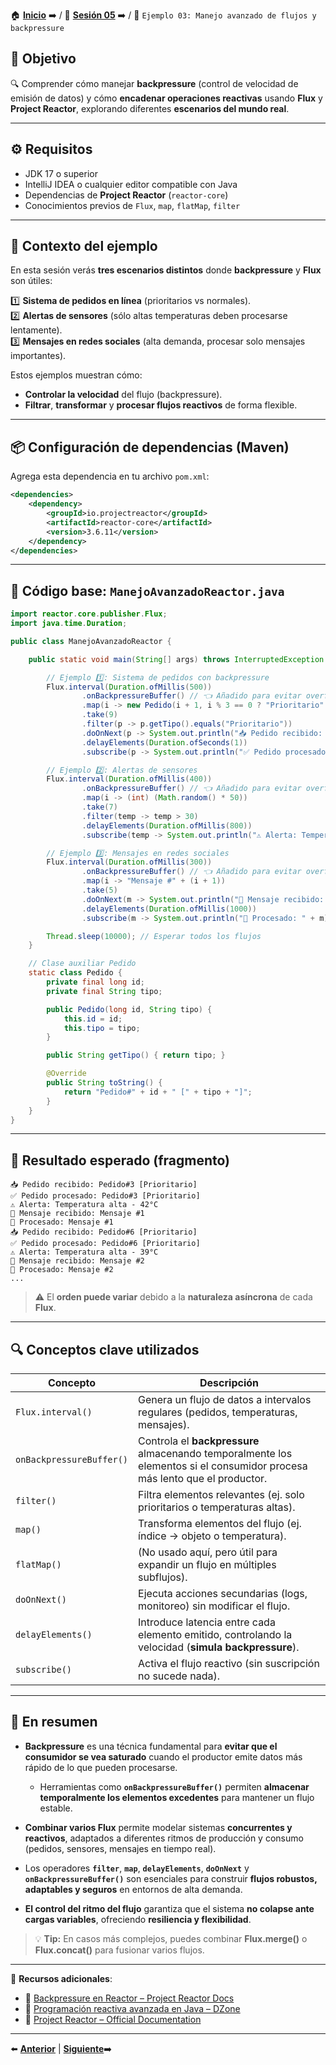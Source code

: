 🏠 [**Inicio**](../../Readme.md) ➡️ / 📖 [**Sesión 05**](../Readme.md) ➡️ / 📝 `Ejemplo 03: Manejo avanzado de flujos y backpressure`

## 🎯 Objetivo

🔍 Comprender cómo manejar **backpressure** (control de velocidad de emisión de datos) y cómo **encadenar operaciones reactivas** usando **Flux** y **Project Reactor**, explorando diferentes **escenarios del mundo real**.

---

## ⚙️ Requisitos

- JDK 17 o superior  
- IntelliJ IDEA o cualquier editor compatible con Java  
- Dependencias de **Project Reactor** (`reactor-core`)  
- Conocimientos previos de `Flux`, `map`, `flatMap`, `filter`

---

## 🧠 Contexto del ejemplo

En esta sesión verás **tres escenarios distintos** donde **backpressure** y **Flux** son útiles:

1️⃣ **Sistema de pedidos en línea** (prioritarios vs normales).  
2️⃣ **Alertas de sensores** (sólo altas temperaturas deben procesarse lentamente).  
3️⃣ **Mensajes en redes sociales** (alta demanda, procesar solo mensajes importantes).

Estos ejemplos muestran cómo:

- **Controlar la velocidad** del flujo (backpressure).  
- **Filtrar**, **transformar** y **procesar flujos reactivos** de forma flexible.

---

## 📦 Configuración de dependencias (Maven)

Agrega esta dependencia en tu archivo `pom.xml`:

```xml
<dependencies>
    <dependency>
        <groupId>io.projectreactor</groupId>
        <artifactId>reactor-core</artifactId>
        <version>3.6.11</version>
    </dependency>
</dependencies>
```

---

## 📄 Código base: `ManejoAvanzadoReactor.java`

```java
import reactor.core.publisher.Flux;
import java.time.Duration;

public class ManejoAvanzadoReactor {

    public static void main(String[] args) throws InterruptedException {

        // Ejemplo 1️⃣: Sistema de pedidos con backpressure
        Flux.interval(Duration.ofMillis(500))
                .onBackpressureBuffer() // 👈 Añadido para evitar overflow
                .map(i -> new Pedido(i + 1, i % 3 == 0 ? "Prioritario" : "Normal"))
                .take(9)
                .filter(p -> p.getTipo().equals("Prioritario"))
                .doOnNext(p -> System.out.println("📥 Pedido recibido: " + p))
                .delayElements(Duration.ofSeconds(1))
                .subscribe(p -> System.out.println("✅ Pedido procesado: " + p));

        // Ejemplo 2️⃣: Alertas de sensores
        Flux.interval(Duration.ofMillis(400))
                .onBackpressureBuffer() // 👈 Añadido para evitar overflow
                .map(i -> (int) (Math.random() * 50))
                .take(7)
                .filter(temp -> temp > 30)
                .delayElements(Duration.ofMillis(800))
                .subscribe(temp -> System.out.println("⚠️ Alerta: Temperatura alta - " + temp + "°C"));

        // Ejemplo 3️⃣: Mensajes en redes sociales
        Flux.interval(Duration.ofMillis(300))
                .onBackpressureBuffer() // 👈 Añadido para evitar overflow
                .map(i -> "Mensaje #" + (i + 1))
                .take(5)
                .doOnNext(m -> System.out.println("💬 Mensaje recibido: " + m))
                .delayElements(Duration.ofMillis(1000))
                .subscribe(m -> System.out.println("📢 Procesado: " + m));

        Thread.sleep(10000); // Esperar todos los flujos
    }

    // Clase auxiliar Pedido
    static class Pedido {
        private final long id;
        private final String tipo;

        public Pedido(long id, String tipo) {
            this.id = id;
            this.tipo = tipo;
        }

        public String getTipo() { return tipo; }

        @Override
        public String toString() {
            return "Pedido#" + id + " [" + tipo + "]";
        }
    }
}
```

---

## 🧪 Resultado esperado (fragmento)

```
📥 Pedido recibido: Pedido#3 [Prioritario]
✅ Pedido procesado: Pedido#3 [Prioritario]
⚠️ Alerta: Temperatura alta - 42°C
💬 Mensaje recibido: Mensaje #1
📢 Procesado: Mensaje #1
📥 Pedido recibido: Pedido#6 [Prioritario]
✅ Pedido procesado: Pedido#6 [Prioritario]
⚠️ Alerta: Temperatura alta - 39°C
💬 Mensaje recibido: Mensaje #2
📢 Procesado: Mensaje #2
...
```

> ⚠️ El **orden puede variar** debido a la **naturaleza asíncrona** de cada **Flux**.

---

## 🔍 Conceptos clave utilizados

| Concepto             | Descripción |
|----------------------|-------------|
| `Flux.interval()`    | Genera un flujo de datos a intervalos regulares (pedidos, temperaturas, mensajes). |
| `onBackpressureBuffer()` | Controla el **backpressure** almacenando temporalmente los elementos si el consumidor procesa más lento que el productor. |
| `filter()`           | Filtra elementos relevantes (ej. solo prioritarios o temperaturas altas). |
| `map()`              | Transforma elementos del flujo (ej. índice → objeto o temperatura). |
| `flatMap()`          | (No usado aquí, pero útil para expandir un flujo en múltiples subflujos). |
| `doOnNext()`         | Ejecuta acciones secundarias (logs, monitoreo) sin modificar el flujo. |
| `delayElements()`    | Introduce latencia entre cada elemento emitido, controlando la velocidad (**simula backpressure**). |
| `subscribe()`        | Activa el flujo reactivo (sin suscripción no sucede nada). |

---

## 📝 En resumen

- **Backpressure** es una técnica fundamental para **evitar que el consumidor se vea saturado** cuando el productor emite datos más rápido de lo que pueden procesarse.  
  - Herramientas como **`onBackpressureBuffer()`** permiten **almacenar temporalmente los elementos excedentes** para mantener un flujo estable.
  
- **Combinar varios Flux** permite modelar sistemas **concurrentes y reactivos**, adaptados a diferentes ritmos de producción y consumo (pedidos, sensores, mensajes en tiempo real).

- Los operadores **`filter`**, **`map`**, **`delayElements`**, **`doOnNext`** y **`onBackpressureBuffer()`** son esenciales para construir **flujos robustos, adaptables y seguros** en entornos de alta demanda.

- **El control del ritmo del flujo** garantiza que el sistema **no colapse ante cargas variables**, ofreciendo **resiliencia y flexibilidad**.


> 💡 **Tip:** En casos más complejos, puedes combinar **Flux.merge()** o **Flux.concat()** para fusionar varios flujos.

---

📘 **Recursos adicionales**:

- 🔗 [Backpressure en Reactor – Project Reactor Docs](https://projectreactor.io/docs/core/release/reference/#backpressure)  
- 🔗 [Programación reactiva avanzada en Java – DZone](https://dzone.com/articles/reactive-programming-with-java-9-flow-api)  
- 🔗 [Project Reactor – Official Documentation](https://projectreactor.io/docs/core/release/reference/)

---

⬅️ [**Anterior**](../Reto-01/Readme.md) | [**Siguiente**](../Reto-02/Readme.md)➡️